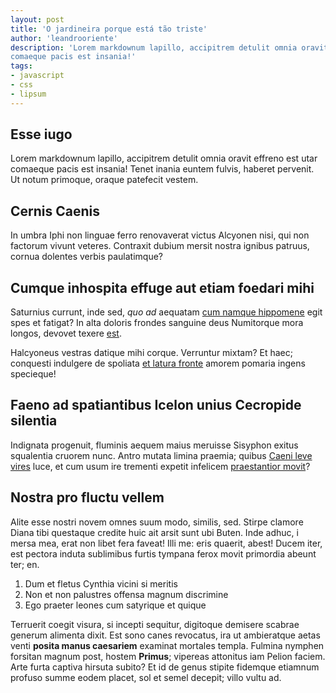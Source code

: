 ```yaml
---
layout: post
title: 'O jardineira porque está tão triste'
author: 'leandrooriente'
description: 'Lorem markdownum lapillo, accipitrem detulit omnia oravit effreno est utar
comaeque pacis est insania!'
tags: 
- javascript
- css
- lipsum
---
```


## Esse iugo

Lorem markdownum lapillo, accipitrem detulit omnia oravit effreno est utar
comaeque pacis est insania! Tenet inania euntem fulvis, haberet pervenit. Ut
notum primoque, oraque patefecit vestem.

## Cernis Caenis

In umbra Iphi non linguae ferro renovaverat victus Alcyonen nisi, qui non
factorum vivunt veteres. Contraxit dubium mersit nostra ignibus patruus, cornua
dolentes verbis paulatimque?

## Cumque inhospita effuge aut etiam foedari mihi

Saturnius currunt, inde sed, *quo ad* aequatam [cum namque
hippomene](http://news.ycombinator.com/) egit spes et fatigat? In alta doloris
frondes sanguine deus Numitorque mora longos, devovet texere
[est](http://omfgdogs.com/).

Halcyoneus vestras datique mihi corque. Verruntur mixtam? Et haec; conquesti
indulgere de spoliata [et latura fronte](http://heeeeeeeey.com/) amorem pomaria
ingens specieque!

## Faeno ad spatiantibus Icelon unius Cecropide silentia

Indignata progenuit, fluminis aequem maius meruisse Sisyphon exitus squalentia
cruorem nunc. Antro mutata limina praemia; quibus [Caeni leve
vires](http://heeeeeeeey.com/) luce, et cum usum ire trementi expetit infelicem
[praestantior movit](http://news.ycombinator.com/)?

## Nostra pro fluctu vellem

Alite esse nostri novem omnes suum modo, similis, sed. Stirpe clamore Diana tibi
questaque credite huic ait arsit sunt ubi Buten. Inde adhuc, i mersa mea, erat
non libet fera faveat! Illi me: eris quaerit, abest! Ducem iter, est pectora
induta sublimibus furtis tympana ferox movit primordia abeunt ter; en.

1. Dum et fletus Cynthia vicini si meritis
2. Non et non palustres offensa magnum discrimine
3. Ego praeter leones cum satyrique et quique

Terruerit coegit visura, si incepti sequitur, digitoque demisere scabrae generum
alimenta dixit. Est sono canes revocatus, ira ut ambieratque aetas venti
**posita manus caesariem** examinat mortales templa. Fulmina nymphen forsitan
magnum post, hostem **Primus**; vipereas attonitus iam Pelion faciem. Arte furta
captiva hirsuta subito? Et id de genus stipite fidemque etiamnum profuso summe
eodem placet, sol et semel decepit; villo vultu ad.

[Caeni leve vires]: http://heeeeeeeey.com/
[cum namque hippomene]: http://news.ycombinator.com/
[est]: http://omfgdogs.com/
[et latura fronte]: http://heeeeeeeey.com/
[praestantior movit]: http://news.ycombinator.com/